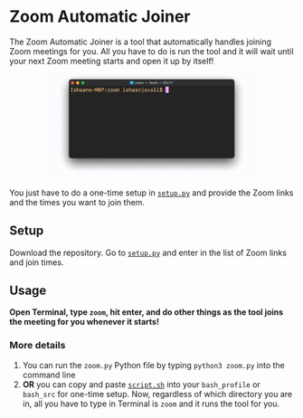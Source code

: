 # Zoom Automatic Joiner

The Zoom Automatic Joiner is a tool that automatically handles joining Zoom meetings for you.
All you have to do is run the tool and it will wait until your next Zoom meeting starts and open it up by itself!

<p align="center">
  <img width="75%" src="https://github.com/ishaanjav/Zoom-Automatic-Joiner/blob/main/demo.gif" alt="Demo"/>
</p>

You just have to do a one-time setup in [`setup.py`](https://github.com/ishaanjav/Zoom-Automatic-Joiner/blob/main/setup.py) and provide the Zoom links and the times you want to join them.

## Setup
Download the repository. Go to [`setup.py`](https://github.com/ishaanjav/Zoom-Automatic-Joiner/blob/main/setup.py) and enter in the list of Zoom links and join times.

## Usage
**Open Terminal, type `zoom`, hit enter, and do other things as the tool joins the meeting for you whenever it starts!**

### More details
1. You can run the `zoom.py` Python file by typing `python3 zoom.py` into the command line
2. **OR** you can copy and paste [`script.sh`](https://github.com/ishaanjav/Zoom-Automatic-Joiner/blob/main/script.sh) into your `bash_profile` or `bash_src` for one-time setup. Now, regardless of which directory you are in, all you have to type in Terminal is `zoom` and it runs the tool for you.
